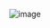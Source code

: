 



![image](https://github.com/parimalcto/Emerging_Technology/assets/139759525/89d16c6e-41e8-4a58-8d04-fd08cb817730)






